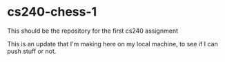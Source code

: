 # cs240-chess-1
This should be the repository for the first cs240 assignment

This is an update that I'm making here on my local machine, to see if I can push stuff or not.